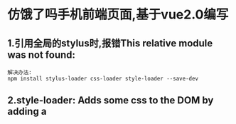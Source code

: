 # 仿饿了吗手机前端页面,基于vue2.0编写
## 1.引用全局的stylus时,报错This relative module was not found:
    解决办法:
    npm install stylus-loader css-loader style-loader --save-dev
## 2.style-loader: Adds some css to the DOM by adding a <style> tag
    解决办法:
    在下面添上
    include: [
    /src/,
    。。。。
    ]
    可以了
    include:是代表我们解析的文件只包含那些东西
    include: [] 这里用一个数组来包括的要解析的文件夹路径
    {
          test: /\.styl$/, loader: 'style-loader!css-loader!stylus-loader',include: []
    }
## 3.expected "indent", got "."
    因为第二行的.border-1px报错
    解决办法:
    expected "indent", got "." 在写stylus时碰到这种问题，肯定是由于编辑器使用了不一样的缩进方式，
    需要进行设置即可。因为他在你的编辑器中可能是对齐了的，但是实际并没有
    .border-1px加几个空格就好了
## 4.配置mock,视频中在dev-server.js中配置，项目中在webpack.dev.conf.js中配置
    首先
    // nodejs开发框架express，用来简化操作
    const express = require('express')
    // 创建node.js的express开发框架的实例
    const app = express()
    // 引用的json地址
    var appData = require('../data.json')
    // json某一个key
    var seller = appData.seller;
    var goods = appData.goods;
    var ratings = appData.ratings;
    var apiRoutes = express.Router();
    app.use('/api', apiRoutes);
    然后找到devServer,添加
      before(app) {
        app.get('/api/seller', (req, res) => {
          res.json({
            // 这里是你的json内容
            errno: 0,
            data: seller
          })
        }),
        app.get('/api/goods', (req, res) => {
          res.json({
            // 这里是你的json内容
            errno: 0,
            data: goods
          })
        }),
        app.get('/api/ratings', (req, res) => {
          res.json({
            // 这里是你的json内容
            errno: 0,
            data: ratings
          })
        })
      }
    再访问本地数据就可以了
## 5.使用vue-resource之前要安装vue-resource，然后在index.js中执行
    Vue.use(VueResource)
    执行之后才可以使用
## 6.在main.js中加载的公共样式index.styl,这样App.vue里面就可以直接使用加载进来的公共样式
## 7.水平居中
  ### 7.1 margin和width实现水平居中
    父元素有明确的宽度,配合margin的左右值为“auto”实现效果
  ### 7.2 inline-block实现水平居中方法
    父容器中设置text-align的属性为“center”,子元素设置display : inline-block
  ### 7.3 浮动实现水平居中的方法 https://www.w3cplus.com/css/elements-horizontally-center-with-css.html
## 8.垂直居中
  ### 8.1 单行文本
    只需为它们添加等值的 padding-top 和 padding-bottom 就可以实现垂直居中
  ### 8.2 多行文本
    同样可以使用等值 padding-top 和 padding-bottom 的方式实现垂直居中。如果你在使用过程中发现这种方法没见效，
    那么你可以通过 CSS 为文本设置一个类似 table-cell 的父级容器，然后使用 vertical-align 属性实现垂直居中
  ### 8.3 flex布局
## 9.better-scroll
  ### 9.1 在package.json中添加依赖
     "better-scroll": "^1.5.5"
     然后运行npm stall
  ### 9.2 添加ref
    ref="menuWrapper"
    ref="foodWrapper"
  ### 9.3 添加初始化逻辑
       methods:{
            _initScroll:function () {
               this.menuScroll = new BScroll(this.$refs.menuWrapper, {});
                       this.foodScroll = new BScroll(this.$refs.foodWrapper, {});
            }
       },
  ### 9.4 获取数据后调用初始化方法
     this.$http.get('/api/goods').then((response)=> {
            response = response.body;
            if (response.errno === 0) {
              this.goods = response.data;
              this._initScroll();
            }
     });
## 10. &.class
    .menu-item
          //垂直居中
          display table
          ...
          &.current
     会同时对指定标签加载menu-item和current样式
     });
## 11. v-show和v-if的区别官网已经说过
      1. v-if 是“真正的”条件渲染，因为它会确保在切换过程中条件块内的事件监听器和子组件适当地被销毁和重建。
      2. v-if 也是惰性的：如果在初始渲染时条件为假，则什么也不做——直到条件第一次变为真时，才会开始渲染条件块。
      一般来说， v-if 有更高的切换开销，而 v-show 有更高的初始渲染开销。因此，如果需要非常频繁地切换，则使用 v-show 较好；如果在运行时条件不太可能改变，则使用 v-if 较好。
## 12. 右侧滑动时,左侧menu会根据右侧的信息进行滚动
   ### 12.1 在data中添加两个变量listHeight和scrollY
   ### 12.2 在methods中添加方法_initScroll和_calculateHeight
            _initScroll方法作用是监听foodWrapper的滚动事件,并把滚动时的偏移赋值给scrollY
            _calculateHeight方法作用是获取foodWrapper下的所有行(li标签),然后将所有行的高度都push到listHeight数组中,
   ### 12.3 在computed中添加方法currentIndex
            因为在12.1和12.2中listHeight和scrollY都已经有值了,在currentIndex方法中判断,当前滑动的scrollY落在数组listHeight的
            哪个区间内,返回那个区间的index
   ### 12.4 给menuWrapper添加绑定样式
            样式绑定在menuWrapper某一行(menuWrapper下的li标签),:class="{'current':currentIndex===index}"。根据computed下的
            currentIndex方法返回值和当前的index是否相等,相等的话添加current样式
   ### 12.5 最后添加current样式
## 13. 左侧点击时,右侧会根据左侧点击的条目滚动到相应位置
       给左侧menuWrapper每一行一行(menuWrapper下的li标签)绑定点击事件@click="selectMenu(index,$event)"
       根据index从foodWrapper下的所有行(li标签)找到应该在顶部的行,最后执行滚动到该行(el)的代码
       this.foodScroll.scrollToElement(el, 300);
